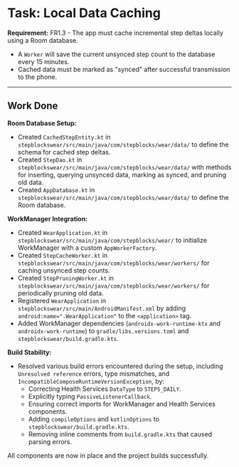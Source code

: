 # Task: Local Data Caching

**Requirement:** FR1.3 - The app must cache incremental step deltas locally using a Room database.
*   A `Worker` will save the current unsynced step count to the database every 15 minutes.
*   Cached data must be marked as "synced" after successful transmission to the phone.

---

## Work Done

**Room Database Setup:**
*   Created `CachedStepEntity.kt` in `stepblockswear/src/main/java/com/stepblocks/wear/data/` to define the schema for cached step deltas.
*   Created `StepDao.kt` in `stepblockswear/src/main/java/com/stepblocks/wear/data/` with methods for inserting, querying unsynced data, marking as synced, and pruning old data.
*   Created `AppDatabase.kt` in `stepblockswear/src/main/java/com/stepblocks/wear/data/` to define the Room database.

**WorkManager Integration:**
*   Created `WearApplication.kt` in `stepblockswear/src/main/java/com/stepblocks/wear/` to initialize WorkManager with a custom `AppWorkerFactory`.
*   Created `StepCacheWorker.kt` in `stepblockswear/src/main/java/com/stepblocks/wear/workers/` for caching unsynced step counts.
*   Created `StepPruningWorker.kt` in `stepblockswear/src/main/java/com/stepblocks/wear/workers/` for periodically pruning old data.
*   Registered `WearApplication` in `stepblockswear/src/main/AndroidManifest.xml` by adding `android:name=".WearApplication"` to the `<application>` tag.
*   Added WorkManager dependencies (`androidx-work-runtime-ktx` and `androidx-work-runtime`) to `gradle/libs.versions.toml` and `stepblockswear/build.gradle.kts`.

**Build Stability:**
*   Resolved various build errors encountered during the setup, including `Unresolved reference` errors, type mismatches, and `IncompatibleComposeRuntimeVersionException`, by:
    *   Correcting Health Services `DataType` to `STEPS_DAILY`.
    *   Explicitly typing `PassiveListenerCallback`.
    *   Ensuring correct imports for WorkManager and Health Services components.
    *   Adding `compileOptions` and `kotlinOptions` to `stepblockswear/build.gradle.kts`.
    *   Removing inline comments from `build.gradle.kts` that caused parsing errors.

All components are now in place and the project builds successfully.

